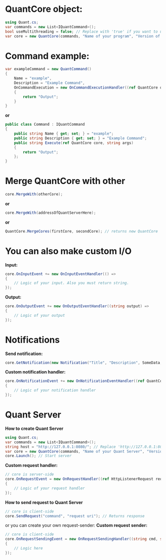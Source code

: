 # QuantCore object:
```cs
using Quant.cs;
var commands = new List<IQuantCommand>();
bool useMultithreading = false; // Replace with 'true' if you want to use multi threading
var core = new QuantCore(commands, "Name of your program", "Version of your program", useMultithreading);
```
# Command example:
```cs
var exampleCommand = new QuantCommand()
{
    Name = "example",
    Description = "Example Command",
    OnCommandExecution = new OnCommandExecutionHandler((ref QuantCore quantCore, string s) =>
    {
        return "Output";
    }
}
```
**or**
```cs
public class Command : IQuantCommand
{
    public string Name { get; set; } = "example";
    public string Description { get; set; } = "Example Command";
    public string Execute(ref QuantCore core, string args)
    {
        return "Output";
    };
}
```
# Merge QuantCore with other
```cs
core.MergeWith(otherCore);
```
**or**
```cs
core.MergeWith(addressOfQuantServerHere);
```
**or**
```cs
QuantCore.MergeCores(firstCore, secondCore); // returns new QuantCore
```
# You can also make custom I/O
**Input:**
```cs
core.OnInputEvent += new OnInputEventHandler(() =>
{
    // Logic of your input. Also you must return string.
});
```
**Output:**
```cs
core.OnOutputEvent += new OnOutputEventHandler((string output) =>
{
    // Logic of your output
});
```

# Notifications
**Send notification:**
```cs
core.GetNotification(new Notification("Title", "Description", SomeData, Sender)); // SomeData and Sender are not necessary
```

**Custom notification handler:**
```cs
core.OnNotificationEvent += new OnNotificationEventHandler((ref QuantCore core, ref Notification notification) =>
{
    // Logic of your notification handler
});
```

# Quant Server

**How to create Quant Server**
```cs
using Quant.cs;
var commands = new List<IQuantCommand>();
string host = "http://127.0.0.1:8080/"; // Replace 'http://127.0.0.1:8080/' with other if necessary
var core = new QuantCore(commands, "Name of your Quant Server", "Version of your Quant Server", false, host);
core.Launch(); // Start server
```

**Custom request handler:**
```cs
// core is server-side
core.OnRequestEvent = new OnRequestHandler((ref HttpListenerRequest request, ref HttpListenerResponse response, ref HttpListenerContext context, ref HttpListener server, ref ServerQuantCore quantCore) =>
{
    // Logic of your request handler
});
```

**How to send request to Quant Server**
```cs
// core is client-side
core.SendRequest("command", "request uri"); // Returns response
```
or you can create your own request-sender:
**Custom request sender:**
```cs
// core is client-side
core.OnRequestSendingEvent = new OnRequestSendingHandler((string cmd, string address, QuantRequestType quantRequest) =>
{
    // Logic here
});
```
